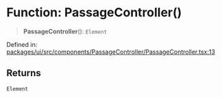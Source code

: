 # Function: PassageController()

> **PassageController**(): `Element`

Defined in: [packages/ui/src/components/PassageController/PassageController.tsx:13](https://github.com/laruss/react-text-game/blob/3442aa0d22b82dc4760f453f7492731a6f583755/packages/ui/src/components/PassageController/PassageController.tsx#L13)

## Returns

`Element`
